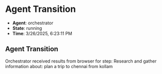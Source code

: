 # Agent Transition

- **Agent**: orchestrator
- **State**: running
- **Time**: 3/26/2025, 6:23:11 PM

## Agent Transition

Orchestrator received results from browser for step: Research and gather information about: plan a trip to chennai from kollam

